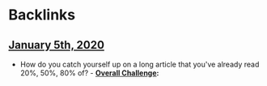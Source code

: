 
# Backlinks
## [January 5th, 2020](<January 5th, 2020.md>)
- How do you catch yourself up on a long article that you've already read 20%, 50%, 80% of?
            - **[Overall Challenge](<Overall Challenge.md>):**

